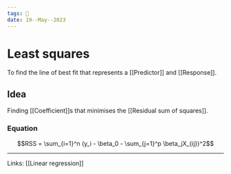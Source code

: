 ```yaml
---
tags: 🌱
date: 19--May--2023
---
```


# Least squares

To find the line of best fit that represents a [[Predictor]] and [[Response]].
## Idea
Finding [[Coefficient]]s that minimises the [[Residual sum of squares]].
### Equation
$$RSS = \sum_{i=1}^n (y_i - \beta_0 - \sum_{j=1}^p \beta_jX_{ij})^2$$

---
Links: [[Linear regression]]